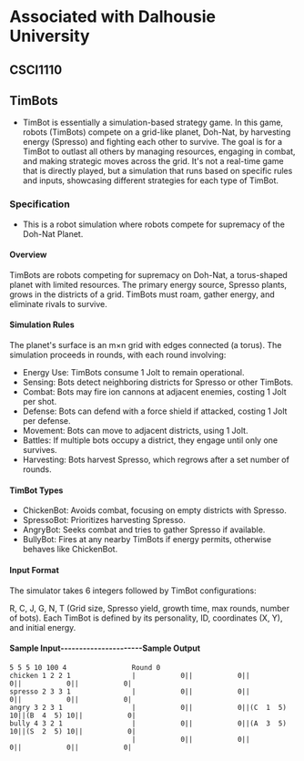 # Associated with Dalhousie University
## CSCI1110
## TimBots
- TimBot is essentially a simulation-based strategy game. In this game, robots (TimBots) compete on a grid-like planet, Doh-Nat, by harvesting energy (Spresso) and fighting each other to survive. The goal is for a TimBot to outlast all others by managing resources, engaging in combat, and making strategic moves across the grid. It's not a real-time game that is directly played, but a simulation that runs based on specific rules and inputs, showcasing different strategies for each type of TimBot.
### Specification
* This is a robot simulation where robots compete for supremacy of the Doh-Nat Planet.
#### Overview
TimBots are robots competing for supremacy on Doh-Nat, a torus-shaped planet with limited resources. The primary energy source, Spresso plants, grows in the districts of a grid. TimBots must roam, gather energy, and eliminate rivals to survive.

#### Simulation Rules
The planet's surface is an m×n grid with edges connected (a torus).
The simulation proceeds in rounds, with each round involving:
* Energy Use: TimBots consume 1 Jolt to remain operational.
* Sensing: Bots detect neighboring districts for Spresso or other TimBots.
* Combat: Bots may fire ion cannons at adjacent enemies, costing 1 Jolt per shot.
* Defense: Bots can defend with a force shield if attacked, costing 1 Jolt per defense.
* Movement: Bots can move to adjacent districts, using 1 Jolt.
* Battles: If multiple bots occupy a district, they engage until only one survives.
* Harvesting: Bots harvest Spresso, which regrows after a set number of rounds.

#### TimBot Types
* ChickenBot: Avoids combat, focusing on empty districts with Spresso.
* SpressoBot: Prioritizes harvesting Spresso.
* AngryBot: Seeks combat and tries to gather Spresso if available.
* BullyBot: Fires at any nearby TimBots if energy permits, otherwise behaves like ChickenBot.

#### Input Format
The simulator takes 6 integers followed by TimBot configurations:

R, C, J, G, N, T (Grid size, Spresso yield, growth time, max rounds, number of bots).
Each TimBot is defined by its personality, ID, coordinates (X, Y), and initial energy.

#### Sample Input----------------------Sample Output
```                          
5 5 5 10 100 4                Round 0    
chicken 1 2 2 1               |           0||           0||           0||           0||           0|
spresso 2 3 3 1               |           0||           0||           0||           0||           0|
angry 3 2 3 1                 |           0||           0||(C  1  5) 10||(B  4  5) 10||           0|
bully 4 3 2 1                 |           0||           0||(A  3  5) 10||(S  2  5) 10||           0|
                              |           0||           0||           0||           0||           0|

